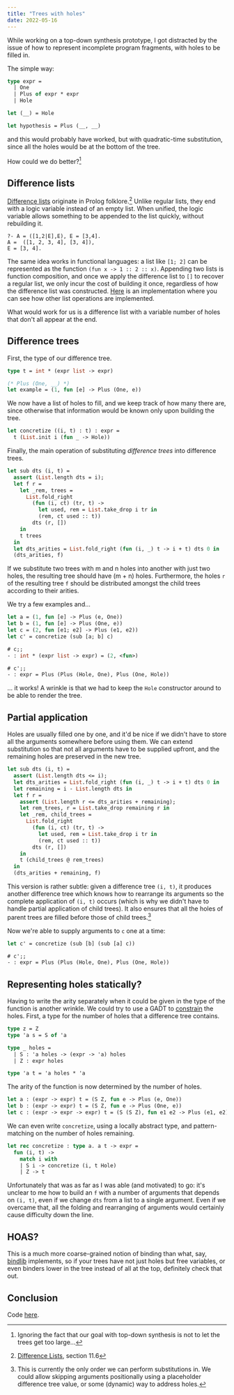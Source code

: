 ```yaml
---
title: "Trees with holes"
date: 2022-05-16
---
```


While working on a top-down synthesis prototype, I got distracted by the issue of how to represent incomplete program fragments, with holes to be filled in.

The simple way:

```ocaml
type expr =
  | One
  | Plus of expr * expr
  | Hole

let (__) = Hole

let hypothesis = Plus (__, __)
```

and this would probably have worked, but with quadratic-time substitution, since all the holes would be at the bottom of the tree.

How could we do better?[^1]

## Difference lists

[Difference lists](https://en.wikibooks.org/wiki/Prolog/Difference_Lists) originate in Prolog folklore.[^2]
Unlike regular lists, they end with a logic variable instead of an empty list.
When unified, the logic variable allows something to be appended to the list quickly, without rebuilding it.

<!--
https://swi-prolog.discourse.group/t/difference-list/959
-->

```
?- A = ([1,2|E],E), E = [3,4].
A =  ([1, 2, 3, 4], [3, 4]),
E = [3, 4].
```

The same idea works in functional languages:
a list like `[1; 2]` can be represented as the function `(fun x -> 1 :: 2 :: x)`.
Appending two lists is function composition, and once we apply the difference list to `[]` to recover a regular list, we only incur the cost of building it once, regardless of how the difference list was constructed. [Here](https://github.com/batsh-dev-team/Dlist) is an implementation where you can see how other list operations are implemented.

<!--
http://requestforlogic.blogspot.com/2011/08/holey-data-part-13-almost-difference.html

A Functional Representation of Data Structures with a Hole
-->

What would work for us is a difference list with a variable number of holes that don't all appear at the end.

## Difference trees

First, the type of our difference tree.

```ocaml
type t = int * (expr list -> expr)

(* Plus (One, __) *)
let example = (1, fun [e] -> Plus (One, e))
```

We now have a list of holes to fill, and we keep track of how many there are, since otherwise that information would be known only upon building the tree.

```ocaml
let concretize ((i, t) : t) : expr =
  t (List.init i (fun _ -> Hole))
```

Finally, the main operation of substituting _difference trees_ into difference trees.

```ocaml
let sub dts (i, t) =
  assert (List.length dts = i);
  let f r =
    let _rem, trees =
      List.fold_right
        (fun (i, ct) (tr, t) ->
          let used, rem = List.take_drop i tr in
          (rem, ct used :: t))
        dts (r, [])
    in
    t trees
  in
  let dts_arities = List.fold_right (fun (i, _) t -> i + t) dts 0 in
  (dts_arities, f)
```

If we substitute two trees with m and n holes into another with just two holes, the resulting tree should have (m + n) holes.
Furthermore, the holes `r` of the resulting tree `f` should be distributed amongst the child trees according to their arities.

We try a few examples and...

```ocaml
let a = (1, fun [e] -> Plus (e, One))
let b = (1, fun [e] -> Plus (One, e))
let c = (2, fun [e1; e2] -> Plus (e1, e2))
let c' = concretize (sub [a; b] c)
```

```ocaml
# c;;
- : int * (expr list -> expr) = (2, <fun>)

# c';;
- : expr = Plus (Plus (Hole, One), Plus (One, Hole))
```

... it works! A wrinkle is that we had to keep the `Hole` constructor around to be able to render the tree.

## Partial application

Holes are usually filled one by one, and it'd be nice if we didn't have to store all the arguments somewhere before using them.
We can extend substitution so that not all arguments have to be supplied upfront, and the remaining holes are preserved in the new tree.

```ocaml
let sub dts (i, t) =
  assert (List.length dts <= i);
  let dts_arities = List.fold_right (fun (i, _) t -> i + t) dts 0 in
  let remaining = i - List.length dts in
  let f r =
    assert (List.length r <= dts_arities + remaining);
    let rem_trees, r = List.take_drop remaining r in
    let _rem, child_trees =
      List.fold_right
        (fun (i, ct) (tr, t) ->
          let used, rem = List.take_drop i tr in
          (rem, ct used :: t))
        dts (r, [])
    in
    t (child_trees @ rem_trees)
  in
  (dts_arities + remaining, f)
```

This version is rather subtle: given a difference tree `(i, t)`, it produces another difference tree which knows how to rearrange its arguments so the complete application of `(i, t)` occurs (which is why we didn't have to handle partial application of child trees).
It also ensures that all the holes of parent trees are filled before those of child trees.[^3]

Now we're able to supply arguments to `c` one at a time:

```ocaml
let c' = concretize (sub [b] (sub [a] c))
```

```ocaml
# c';;
- : expr = Plus (Plus (Hole, One), Plus (One, Hole))
```

## Representing holes statically?

Having to write the arity separately when it could be given in the type of the function is another wrinkle.
We could try to use a GADT to [constrain](https://drup.github.io/2016/08/02/difflists/) the holes.
First, a type for the number of holes that a difference tree contains.

```ocaml
type z = Z
type 'a s = S of 'a

type _ holes =
  | S : 'a holes -> (expr -> 'a) holes
  | Z : expr holes

type 'a t = 'a holes * 'a
```

The arity of the function is now determined by the number of holes.

```ocaml
let a : (expr -> expr) t = (S Z, fun e -> Plus (e, One))
let b : (expr -> expr) t = (S Z, fun e -> Plus (One, e))
let c : (expr -> expr -> expr) t = (S (S Z), fun e1 e2 -> Plus (e1, e2))
```

We can even write `concretize`, using a locally abstract type, and pattern-matching on the number of holes remaining.

```ocaml
let rec concretize : type a. a t -> expr =
  fun (i, t) ->
    match i with
    | S i -> concretize (i, t Hole)
    | Z -> t
```

Unfortunately that was as far as I was able (and motivated) to go: it's unclear to me how to build an `f` with a number of arguments that depends on `(i, t)`, even if we change `dts` from a list to a single argument.
Even if we overcame that, all the folding and rearranging of arguments would certainly cause difficulty down the line.

## HOAS?

This is a much more coarse-grained notion of binding than what, say, [bindlib](https://github.com/rlepigre/ocaml-bindlib) implements, so if your trees have not just holes but free variables, or even binders lower in the tree instead of all at the top, definitely check that out.

## Conclusion

Code [here](https://gist.github.com/dariusf/f22f9c121e42f5bb9c2c85520baaba52).

[^1]: Ignoring the fact that our goal with top-down synthesis is not to let the trees get too large...

[^2]: [Difference Lists](https://www.cs.cmu.edu/~fp/courses/lp/lectures/11-diff.pdf), section 11.6

[^3]: This is currently the only order we can perform substitutions in. We could allow skipping arguments positionally using a placeholder difference tree value, or some (dynamic) way to address holes.
